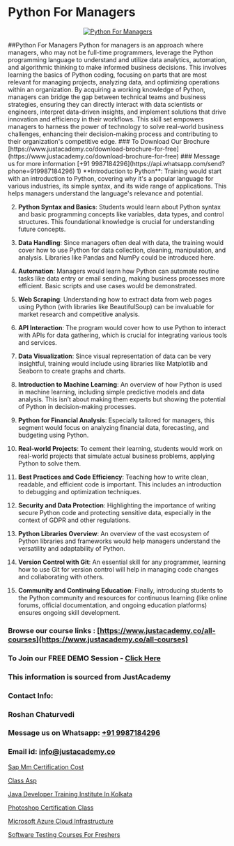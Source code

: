 # Python For Managers

<p align="center">
  <a href="https://justacademy.co/course-detail/python-training">
    <img src="https://justacademy.co/storage2/course_image/1709713400_course_image.webp" alt="Python For Managers">
  </a>
</p>
##Python For Managers
Python for managers is an approach where managers, who may not be full-time programmers, leverage the Python programming language to understand and utilize data analytics, automation, and algorithmic thinking to make informed business decisions. This involves learning the basics of Python coding, focusing on parts that are most relevant for managing projects, analyzing data, and optimizing operations within an organization. By acquiring a working knowledge of Python, managers can bridge the gap between technical teams and business strategies, ensuring they can directly interact with data scientists or engineers, interpret data-driven insights, and implement solutions that drive innovation and efficiency in their workflows. This skill set empowers managers to harness the power of technology to solve real-world business challenges, enhancing their decision-making process and contributing to their organization's competitive edge.
### To Download Our Brochure [https://www.justacademy.co/download-brochure-for-free](https://www.justacademy.co/download-brochure-for-free)
### Message us for more information [+91 9987184296](https://api.whatsapp.com/send?phone=919987184296)
1) **Introduction to Python**: Training would start with an introduction to Python, covering why it's a popular language for various industries, its simple syntax, and its wide range of applications. This helps managers understand the language's relevance and potential.

2) **Python Syntax and Basics**: Students would learn about Python syntax and basic programming concepts like variables, data types, and control structures. This foundational knowledge is crucial for understanding future concepts.

3) **Data Handling**: Since managers often deal with data, the training would cover how to use Python for data collection, cleaning, manipulation, and analysis. Libraries like Pandas and NumPy could be introduced here.

4) **Automation**: Managers would learn how Python can automate routine tasks like data entry or email sending, making business processes more efficient. Basic scripts and use cases would be demonstrated.

5) **Web Scraping**: Understanding how to extract data from web pages using Python (with libraries like BeautifulSoup) can be invaluable for market research and competitive analysis.

6) **API Interaction**: The program would cover how to use Python to interact with APIs for data gathering, which is crucial for integrating various tools and services.

7) **Data Visualization**: Since visual representation of data can be very insightful, training would include using libraries like Matplotlib and Seaborn to create graphs and charts.

8) **Introduction to Machine Learning**: An overview of how Python is used in machine learning, including simple predictive models and data analysis. This isn’t about making them experts but showing the potential of Python in decision-making processes.

9) **Python for Financial Analysis**: Especially tailored for managers, this segment would focus on analyzing financial data, forecasting, and budgeting using Python.

10) **Real-world Projects**: To cement their learning, students would work on real-world projects that simulate actual business problems, applying Python to solve them.

11) **Best Practices and Code Efficiency**: Teaching how to write clean, readable, and efficient code is important. This includes an introduction to debugging and optimization techniques.

12) **Security and Data Protection**: Highlighting the importance of writing secure Python code and protecting sensitive data, especially in the context of GDPR and other regulations.

13) **Python Libraries Overview**: An overview of the vast ecosystem of Python libraries and frameworks would help managers understand the versatility and adaptability of Python.

14) **Version Control with Git**: An essential skill for any programmer, learning how to use Git for version control will help in managing code changes and collaborating with others.

15) **Community and Continuing Education**: Finally, introducing students to the Python community and resources for continuous learning (like online forums, official documentation, and ongoing education platforms) ensures ongoing skill development.

### Browse our course links : [https://www.justacademy.co/all-courses](https://www.justacademy.co/all-courses) 
### To Join our FREE DEMO Session - [Click Here](https://www.justacademy.co/register-for-course-demo)


### This information is sourced from JustAcademy
### Contact Info:
### Roshan Chaturvedi
### Message us on Whatsapp: [+91 9987184296](https://api.whatsapp.com/send?phone=919987184296)
### Email id: [info@justacademy.co](mailto:info@justacademy.co)
                
[Sap Mm Certification Cost](https://www.linkedin.com/pulse/sap-mm-certification-cost-justacademy-stockport-xn3ge?trackingId=9HIyro3d%2BzNrNfDWY7isqg%3D%3D&lipi=urn%3Ali%3Apage%3Ad_flagship3_company_admin%3Bhrs%2FVe6MQa2w%2FxcFE4Py%2Fw%3D%3D)

[Class Asp](https://www.linkedin.com/pulse/class-asp-justacademyderby-yo3de?trackingId=PAnUBc0bsdZcCb7no74ZGQ%3D%3D&lipi=urn%3Ali%3Apage%3Ad_flagship3_company_admin%3BkRT1kc0YQHOTvx7WftmAwA%3D%3D)

[Java Developer Training Institute In Kolkata](https://medium.com/@mistersumit961/java-developer-training-institute-in-kolkata-97ad95edd588)

[Photoshop Certification Class](https://medium.com/@AkashSingh2052/photoshop-certification-class-3f86d6f26928)

[Microsoft Azure Cloud Infrastructure](https://justacademyin.github.io/justacademy/microsoft-azure-cloud-infrastructure)

[Software Testing Courses For Freshers](https://justacademyin.github.io/justacademy/software-testing-courses-for-freshers)


